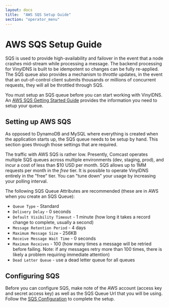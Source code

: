 ```yaml
---
layout: docs
title:  "AWS SQS Setup Guide"
section: "operator_menu"
---
```


# AWS SQS Setup Guide
SQS is used to provide high-availability and failover in the event that a node crashes mid-stream while processing a message.
The backend processing for VinylDNS is built to be idempotent so changes can be fully re-applied.  The SQS queue
also provides a mechanism to _throttle_ updates, in the event that an out-of-control client submits thousands or
millions of concurrent requests, they will all be throttled through SQS.

You must setup an SQS queue before you can start working with VinylDNS.  An [AWS SQS Getting Started Guide](https://docs.aws.amazon.com/AWSSimpleQueueService/latest/SQSDeveloperGuide/sqs-getting-started.html)
provides the information you need to setup your queue.

## Setting up AWS SQS
As opposed to DynamoDB and MySQL where everything is created when the application starts up, the SQS queue needs to be setup by hand.
This section goes through those settings that are required.

The traffic with AWS SQS is rather low.  Presently, Comcast operates multiple SQS queues across multiple environments (dev, staging, prod),
and incur a cost of less than $10 USD per month.  SQS allows up to 1MM requests per month in the _free_ tier.  It is possible
to operate VinylDNS entirely in the "free" tier.  You can "tune down" your usage by increasing your polling interval.

The following SQS Queue Attributes are recommended (these are in AWS when you create an SQS Queue):

* `Queue Type` - Standard
* `Delivery Delay` - 0 seconds
* `Default Visibility Timeout` - 1 minute (how long it takes a record change to complete, usually a second)
* `Message Retention Period` - 4 days
* `Maximum Message Size` - 256KB
* `Receive Message Wait Time` - 0 seconds
* `Maximum Receives` - 100 (how many times a message will be retried before failing.  Note: if any messages retry more than 100 times, there is likely a problem requiring immediate attention)
* `Dead Letter Queue` - use a dead letter queue for all queues

## Configuring SQS
Before you can configure SQS, make note of the AWS account (access key and secret access key) as well as the
SQS Queue Url that you will be using.  Follow the [SQS Configuration](config-api#aws-sqs) to complete the setup.
